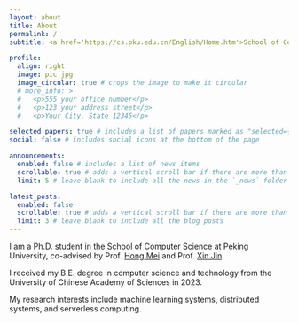 ```yaml
---
layout: about
title: About
permalink: /
subtitle: <a href='https://cs.pku.edu.cn/English/Home.htm'>School of Compute Science</a>, <a href='https://english.pku.edu.cn/'>Peking University</a>.

profile:
  align: right
  image: pic.jpg
  image_circular: true # crops the image to make it circular
  # more_info: >
  #   <p>555 your office number</p>
  #   <p>123 your address street</p>
  #   <p>Your City, State 12345</p>

selected_papers: true # includes a list of papers marked as "selected={true}"
social: false # includes social icons at the bottom of the page

announcements:
  enabled: false # includes a list of news items
  scrollable: true # adds a vertical scroll bar if there are more than 3 news items
  limit: 5 # leave blank to include all the news in the `_news` folder

latest_posts:
  enabled: false
  scrollable: true # adds a vertical scroll bar if there are more than 3 new posts items
  limit: 3 # leave blank to include all the blog posts
---
```


I am a Ph.D. student in the School of Computer Science at Peking University, co-advised by Prof. [Hong Mei](https://faculty.pku.edu.cn/meih/) and Prof. [Xin Jin](https://xinjin.github.io/).

I received my B.E. degree in computer science and technology from the University of Chinese Academy of Sciences in 2023.

My research interests include machine learning systems, distributed systems, and serverless computing.
